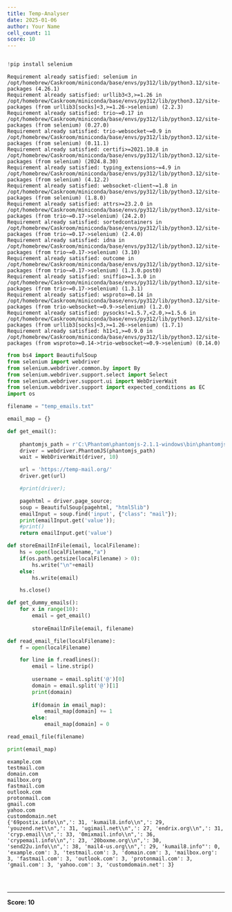 ```yaml
---
title: Temp-Analyser
date: 2025-01-06
author: Your Name
cell_count: 11
score: 10
---
```


```python

```


```python
!pip install selenium
```

    Requirement already satisfied: selenium in /opt/homebrew/Caskroom/miniconda/base/envs/py312/lib/python3.12/site-packages (4.26.1)
    Requirement already satisfied: urllib3<3,>=1.26 in /opt/homebrew/Caskroom/miniconda/base/envs/py312/lib/python3.12/site-packages (from urllib3[socks]<3,>=1.26->selenium) (2.2.3)
    Requirement already satisfied: trio~=0.17 in /opt/homebrew/Caskroom/miniconda/base/envs/py312/lib/python3.12/site-packages (from selenium) (0.27.0)
    Requirement already satisfied: trio-websocket~=0.9 in /opt/homebrew/Caskroom/miniconda/base/envs/py312/lib/python3.12/site-packages (from selenium) (0.11.1)
    Requirement already satisfied: certifi>=2021.10.8 in /opt/homebrew/Caskroom/miniconda/base/envs/py312/lib/python3.12/site-packages (from selenium) (2024.8.30)
    Requirement already satisfied: typing_extensions~=4.9 in /opt/homebrew/Caskroom/miniconda/base/envs/py312/lib/python3.12/site-packages (from selenium) (4.12.2)
    Requirement already satisfied: websocket-client~=1.8 in /opt/homebrew/Caskroom/miniconda/base/envs/py312/lib/python3.12/site-packages (from selenium) (1.8.0)
    Requirement already satisfied: attrs>=23.2.0 in /opt/homebrew/Caskroom/miniconda/base/envs/py312/lib/python3.12/site-packages (from trio~=0.17->selenium) (24.2.0)
    Requirement already satisfied: sortedcontainers in /opt/homebrew/Caskroom/miniconda/base/envs/py312/lib/python3.12/site-packages (from trio~=0.17->selenium) (2.4.0)
    Requirement already satisfied: idna in /opt/homebrew/Caskroom/miniconda/base/envs/py312/lib/python3.12/site-packages (from trio~=0.17->selenium) (3.10)
    Requirement already satisfied: outcome in /opt/homebrew/Caskroom/miniconda/base/envs/py312/lib/python3.12/site-packages (from trio~=0.17->selenium) (1.3.0.post0)
    Requirement already satisfied: sniffio>=1.3.0 in /opt/homebrew/Caskroom/miniconda/base/envs/py312/lib/python3.12/site-packages (from trio~=0.17->selenium) (1.3.1)
    Requirement already satisfied: wsproto>=0.14 in /opt/homebrew/Caskroom/miniconda/base/envs/py312/lib/python3.12/site-packages (from trio-websocket~=0.9->selenium) (1.2.0)
    Requirement already satisfied: pysocks!=1.5.7,<2.0,>=1.5.6 in /opt/homebrew/Caskroom/miniconda/base/envs/py312/lib/python3.12/site-packages (from urllib3[socks]<3,>=1.26->selenium) (1.7.1)
    Requirement already satisfied: h11<1,>=0.9.0 in /opt/homebrew/Caskroom/miniconda/base/envs/py312/lib/python3.12/site-packages (from wsproto>=0.14->trio-websocket~=0.9->selenium) (0.14.0)



```python
from bs4 import BeautifulSoup
from selenium import webdriver
from selenium.webdriver.common.by import By
from selenium.webdriver.support.select import Select
from selenium.webdriver.support.ui import WebDriverWait
from selenium.webdriver.support import expected_conditions as EC
import os
```


```python
filename = "temp_emails.txt"
```


```python
email_map = {}

def get_email():
    
    phantomjs_path = r'C:\Phantom\phantomjs-2.1.1-windows\bin\phantomjs.exe';
    driver = webdriver.PhantomJS(phantomjs_path)
    wait = WebDriverWait(driver, 10)

    url = 'https://temp-mail.org/'
    driver.get(url)

    #print(driver);

    pagehtml = driver.page_source;
    soup = BeautifulSoup(pagehtml, "html5lib")
    emailInput = soup.find('input', {"class": "mail"});
    print(emailInput.get('value'));
    #print()
    return emailInput.get('value')
```


```python
def storeEmailInFile(email, localFilename):
    hs = open(localFilename,"a")
    if(os.path.getsize(localFilename) > 0):
        hs.write("\n"+email)
    else:
        hs.write(email)

    hs.close()
```


```python
def get_dummy_emails():
    for x in range(10):
        email = get_email()
        
        storeEmailInFile(email, filename)
```


```python
def read_email_file(localFilename):
    f = open(localFilename)

    for line in f.readlines():
        email = line.strip()
        
        username = email.split('@')[0]
        domain = email.split('@')[1]
        print(domain)
        
        if(domain in email_map):
            email_map[domain] += 1
        else:
            email_map[domain] = 0

read_email_file(filename)

print(email_map)
```

    example.com
    testmail.com
    domain.com
    mailbox.org
    fastmail.com
    outlook.com
    protonmail.com
    gmail.com
    yahoo.com
    customdomain.net
    {'69postix.info\\n",': 31, 'kumail8.info\\n",': 29, 'youzend.net\\n",': 31, 'ugimail.net\\n",': 27, 'endrix.org\\n",': 31, 'cryp.email\\n",': 33, '0mixmail.info\\n",': 36, 'crypemail.info\\n",': 23, '20boxme.org\\n",': 30, 'send22u.info\\n",': 38, 'mail4-us.org\\n",': 29, 'kumail8.info"': 0, 'example.com': 3, 'testmail.com': 3, 'domain.com': 3, 'mailbox.org': 3, 'fastmail.com': 3, 'outlook.com': 3, 'protonmail.com': 3, 'gmail.com': 3, 'yahoo.com': 3, 'customdomain.net': 3}



```python

```


```python

```


```python

```


---
**Score: 10**

